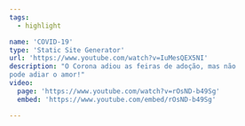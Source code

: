 ```yaml
---
tags:
  - highlight

name: 'COVID-19'
type: 'Static Site Generator'
url: 'https://www.youtube.com/watch?v=IuMesQEX5NI'
description: "O Corona adiou as feiras de adoção, mas não
pode adiar o amor!"
video: 
  page: 'https://www.youtube.com/watch?v=rOsND-b49Sg'
  embed: 'https://www.youtube.com/embed/rOsND-b49Sg'

---
```


